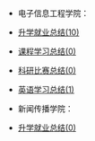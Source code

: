 - 电子信息工程学院：
- [升学就业总结(10)](升学就业/电子信息工程学院/README.md)
- [课程学习总结(0)](课程学习/电子信息工程学院/README.md)
- [科研比赛总结(0)](科研比赛/电子信息工程学院/README.md)
- [英语学习总结(1)](英语学习/README.md)

- 新闻传播学院：
- [升学就业总结(0)](升学就业/新闻传播学院/README.md)